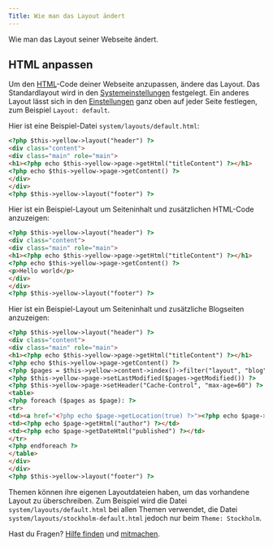 ```yaml
---
Title: Wie man das Layout ändert
---
```

Wie man das Layout seiner Webseite ändert.

## HTML anpassen

Um den [HTML](https://www.w3schools.com/html/)-Code deiner Webseite anzupassen, ändere das Layout. Das Standardlayout wird in den [Systemeinstellungen](how-to-adjust-system#systemeinstellungen) festgelegt. Ein anderes Layout lässt sich in den [Einstellungen](how-to-adjust-system#einstellungen) ganz oben auf jeder Seite festlegen, zum Beispiel `Layout: default`.

Hier ist eine Beispiel-Datei `system/layouts/default.html`:

``` html
<?php $this->yellow->layout("header") ?>
<div class="content">
<div class="main" role="main">
<h1><?php echo $this->yellow->page->getHtml("titleContent") ?></h1>
<?php echo $this->yellow->page->getContent() ?>
</div>
</div>
<?php $this->yellow->layout("footer") ?>
```

Hier ist ein Beispiel-Layout um Seiteninhalt und zusätzlichen HTML-Code anzuzeigen:

``` html
<?php $this->yellow->layout("header") ?>
<div class="content">
<div class="main" role="main">
<h1><?php echo $this->yellow->page->getHtml("titleContent") ?></h1>
<?php echo $this->yellow->page->getContent() ?>
<p>Hello world</p>
</div>
</div>
<?php $this->yellow->layout("footer") ?>
```

Hier ist ein Beispiel-Layout um Seiteninhalt und zusätzliche Blogseiten anzuzeigen:

``` html
<?php $this->yellow->layout("header") ?>
<div class="content">
<div class="main" role="main">
<h1><?php echo $this->yellow->page->getHtml("titleContent") ?></h1>
<?php echo $this->yellow->page->getContent() ?>
<?php $pages = $this->yellow->content->index()->filter("layout", "blog")->sort("published", false)->limit(5) ?>
<?php $this->yellow->page->setLastModified($pages->getModified()) ?>
<?php $this->yellow->page->setHeader("Cache-Control", "max-age=60") ?>
<table>
<?php foreach ($pages as $page): ?>
<tr>
<td><a href="<?php echo $page->getLocation(true) ?>"><?php echo $page->getHtml("title") ?></a></td>
<td><?php echo $page->getHtml("author") ?></td>
<td><?php echo $page->getDateHtml("published") ?></td>
</tr>
<?php endforeach ?>
</table>
</div>
</div>
<?php $this->yellow->layout("footer") ?>
```

Themen können ihre eigenen Layoutdateien haben, um das vorhandene Layout zu überschreiben. Zum Beispiel wird die Datei `system/layouts/default.html` bei allen Themen verwendet, die Datei `system/layouts/stockholm-default.html` jedoch nur beim `Theme: Stockholm`.

Hast du Fragen? [Hilfe finden](.) und [mitmachen](contributing-guidelines).
